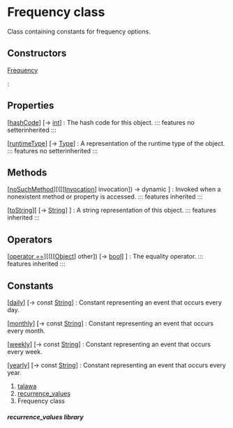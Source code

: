 
<div>

# Frequency class

</div>


Class containing constants for frequency options.



## Constructors

[Frequency](../constants_recurrence_values/Frequency/Frequency.md)

:   



## Properties

[[hashCode](https://api.flutter.dev/flutter/dart-core/Object/hashCode.html)] [→ [int](https://api.flutter.dev/flutter/dart-core/int-class.html)]
:   The hash code for this object.
    ::: features
    no setterinherited
    :::

[[runtimeType](https://api.flutter.dev/flutter/dart-core/Object/runtimeType.html)] [→ [Type](https://api.flutter.dev/flutter/dart-core/Type-class.html)]
:   A representation of the runtime type of the object.
    ::: features
    no setterinherited
    :::



## Methods

[[noSuchMethod](https://api.flutter.dev/flutter/dart-core/Object/noSuchMethod.html)][([[[Invocation](https://api.flutter.dev/flutter/dart-core/Invocation-class.md)] invocation]) → dynamic ]
:   Invoked when a nonexistent method or property is accessed.
    ::: features
    inherited
    :::

[[toString](https://api.flutter.dev/flutter/dart-core/Object/toString.html)][ [→ [String](https://api.flutter.dev/flutter/dart-core/String-class.html)] ]
:   A string representation of this object.
    ::: features
    inherited
    :::



## Operators

[[operator ==](https://api.flutter.dev/flutter/dart-core/Object/operator_equals.html)][([[[Object](https://api.flutter.dev/flutter/dart-core/Object-class.md)] other]) [→ [bool](https://api.flutter.dev/flutter/dart-core/bool-class.html)] ]
:   The equality operator.
    ::: features
    inherited
    :::



## Constants

[[daily](../constants_recurrence_values/Frequency/daily-constant.md)] [→ const [String](https://api.flutter.dev/flutter/dart-core/String-class.html)]
:   Constant representing an event that occurs every day.

[[monthly](../constants_recurrence_values/Frequency/monthly-constant.md)] [→ const [String](https://api.flutter.dev/flutter/dart-core/String-class.html)]
:   Constant representing an event that occurs every month.

[[weekly](../constants_recurrence_values/Frequency/weekly-constant.md)] [→ const [String](https://api.flutter.dev/flutter/dart-core/String-class.html)]
:   Constant representing an event that occurs every week.

[[yearly](../constants_recurrence_values/Frequency/yearly-constant.md)] [→ const [String](https://api.flutter.dev/flutter/dart-core/String-class.html)]
:   Constant representing an event that occurs every year.







1.  [talawa](../index.md)
2.  [recurrence_values](../constants_recurrence_values/)
3.  Frequency class

##### recurrence_values library







